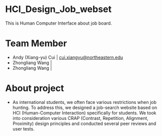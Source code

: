 # HCI_Design_Job_webset
This is Human Computer Interface about job board.

# Team Member
- Andy (Xiang-yu) Cui | cui.xiangyu@northeastern.edu
- Zhongliang Wang |
- Zhongliang Wang |  

# About project 
- As international students, we often face various restrictions when job hunting. To address this, we designed a job-search website based on HCI (Human-Computer Interaction) specifically for students. We took into consideration various CRAP (Contrast, Repetition, Alignment, Proximity) design principles and conducted several peer reviews and user tests.
